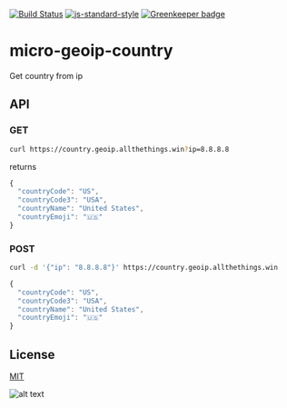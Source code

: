 [![Build Status](https://travis-ci.org/zrrrzzt/micro-geoip-country.svg?branch=master)](https://travis-ci.org/zrrrzzt/micro-geoip-country)
[![js-standard-style](https://img.shields.io/badge/code%20style-standard-brightgreen.svg?style=flat)](https://github.com/feross/standard)
[![Greenkeeper badge](https://badges.greenkeeper.io/zrrrzzt/micro-geoip-country.svg)](https://greenkeeper.io/)

# micro-geoip-country
Get country from ip

## API

### GET

```bash
curl https://country.geoip.allthethings.win?ip=8.8.8.8
```

returns

```JavaScript
{
  "countryCode": "US",
  "countryCode3": "USA",
  "countryName": "United States",
  "countryEmoji": "🇺🇸"
}
```

### POST

```bash
curl -d '{"ip": "8.8.8.8"}' https://country.geoip.allthethings.win
```

```JavaScript
{
  "countryCode": "US",
  "countryCode3": "USA",
  "countryName": "United States",
  "countryEmoji": "🇺🇸"
}
```

## License

[MIT](LICENSE)

![alt text](https://robots.kebabstudios.party/micro-geoip-country.png "Robohash image of micro-geoip-country")
